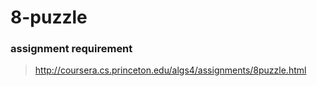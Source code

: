 8-puzzle
============
### assignment requirement
> http://coursera.cs.princeton.edu/algs4/assignments/8puzzle.html
